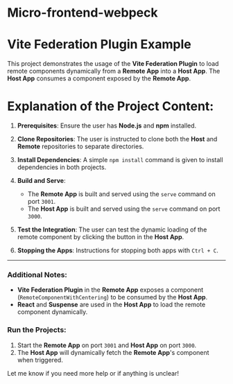 # Micro-frontend-webpeck

# Vite Federation Plugin Example

This project demonstrates the usage of the **Vite Federation Plugin** to load remote components dynamically from a **Remote App** into a **Host App**. The **Host App** consumes a component exposed by the **Remote App**.

# Explanation of the Project Content:

1. **Prerequisites**: Ensure the user has **Node.js** and **npm** installed.
   
2. **Clone Repositories**: The user is instructed to clone both the **Host** and **Remote** repositories to separate directories.

3. **Install Dependencies**: A simple `npm install` command is given to install dependencies in both projects.

4. **Build and Serve**:
   - The **Remote App** is built and served using the `serve` command on port `3001`.
   - The **Host App** is built and served using the `serve` command on port `3000`.

5. **Test the Integration**: The user can test the dynamic loading of the remote component by clicking the button in the **Host App**.

6. **Stopping the Apps**: Instructions for stopping both apps with `Ctrl + C`.

---

### Additional Notes:
- **Vite Federation Plugin** in the **Remote App** exposes a component (`RemoteComponentWithCentering`) to be consumed by the **Host App**.
- **React** and **Suspense** are used in the **Host App** to load the remote component dynamically.
  
### Run the Projects:
1. Start the **Remote App** on port `3001` and **Host App** on port `3000`.
2. The **Host App** will dynamically fetch the **Remote App**'s component when triggered.

Let me know if you need more help or if anything is unclear!

